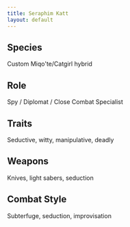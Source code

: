 ```yaml
---
title: Seraphim Katt
layout: default
---
```


## Species
Custom Miqo'te/Catgirl hybrid

## Role
Spy / Diplomat / Close Combat Specialist

## Traits
Seductive, witty, manipulative, deadly

## Weapons
Knives, light sabers, seduction

## Combat Style
Subterfuge, seduction, improvisation
